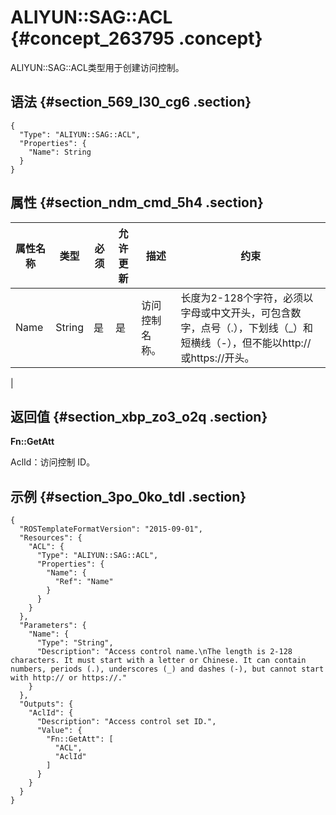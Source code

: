 # ALIYUN::SAG::ACL {#concept_263795 .concept}

ALIYUN::SAG::ACL类型用于创建访问控制。

## 语法 {#section_569_l30_cg6 .section}

``` {#codeblock_j43_p7l_iz8 .language-json}
{
  "Type": "ALIYUN::SAG::ACL",
  "Properties": {
    "Name": String
  }
}
```

## 属性 {#section_ndm_cmd_5h4 .section}

|属性名称|类型|必须|允许更新|描述|约束|
|----|--|--|----|--|--|
|Name|String|是|是|访问控制名称。| 长度为2-128个字符，必须以字母或中文开头，可包含数字，点号（.），下划线（\_）和短横线（-），但不能以http://或https://开头。

 |

## 返回值 {#section_xbp_zo3_o2q .section}

**Fn::GetAtt**

AclId：访问控制 ID。

## 示例 {#section_3po_0ko_tdl .section}

``` {#codeblock_0cl_g4z_kf5 .language-json}
{
  "ROSTemplateFormatVersion": "2015-09-01",
  "Resources": {
    "ACL": {
      "Type": "ALIYUN::SAG::ACL",
      "Properties": {
        "Name": {
          "Ref": "Name"
        }
      }
    }
  },
  "Parameters": {
    "Name": {
      "Type": "String",
      "Description": "Access control name.\nThe length is 2-128 characters. It must start with a letter or Chinese. It can contain numbers, periods (.), underscores (_) and dashes (-), but cannot start with http:// or https://."
    }
  },
  "Outputs": {
    "AclId": {
      "Description": "Access control set ID.",
      "Value": {
        "Fn::GetAtt": [
          "ACL",
          "AclId"
        ]
      }
    }
  }
}
```

